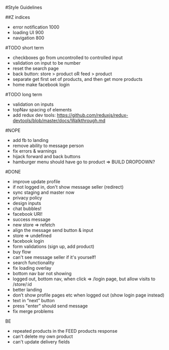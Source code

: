 #Style Guidelines

##Z indices

- error notification 1000
- loading UI 900
- navigation 800

#TODO short term

- checkboxes go from uncontrolled to controlled input
- validation on input to be number
- reset the search page
- back button: store > product oR feed > product
- separate get first set of products, and then get more products
- home make facebook login

#TODO long term

- validation on inputs
- topNav spacing of elements
- add redux dev tools: https://github.com/reduxjs/redux-devtools/blob/master/docs/Walkthrough.md

#NOPE

- add fb to landing
- remove ability to message person
- fix errors & warnings
- hijack forward and back buttons
- hamburger menu should have go to product => BUILD DROPDOWN?

#DONE

- improve update profile
- if not logged in, don't show message seller (redirect)
- sync staging and master now
- privacy policy
- design inputs
- chat bubbles!
- facebook URI!
- success message
- new store => refetch
- align the message send button & input
- store => undefined
- facebook login
- form validations (sign up, add product)
- buy flow
- can't see message seller if it's yourself!
- search functionality
- fix loading overlay
- bottom nav bar not showing
- logged out, bottom nav, when click => /login page, but allow visits to /store/:id
- better landing
- don’t show profile pages etc when logged out (show login page instead)
- text in “next” button
- press "enter" should send message
- fix merge problems

BE

- repeated products in the FEED products response
- can't delete my own product
- can't update delivery fields
